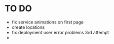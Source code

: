 # TO DO

- fix service animations on first page
- create locations
- fix deployment user error problems 3rd attempt
- 